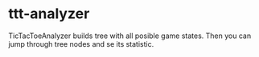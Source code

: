 # ttt-analyzer
TicTacToeAnalyzer builds tree with all posible game states. Then you can jump through tree nodes and se its statistic.

